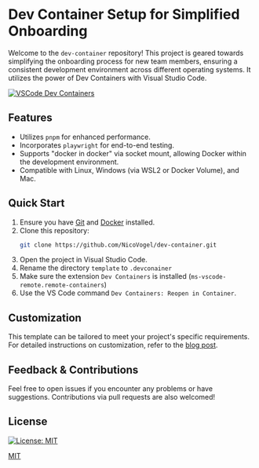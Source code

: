 # Dev Container Setup for Simplified Onboarding

Welcome to the `dev-container` repository!
This project is geared towards simplifying the onboarding process for new team members, ensuring a consistent development environment across different operating systems. 
It utilizes the power of Dev Containers with Visual Studio Code.

[![VSCode Dev Containers](https://img.shields.io/badge/VSCode-Dev%20Containers-blue)](https://code.visualstudio.com/docs/devcontainers/containers)

## Features

- Utilizes `pnpm` for enhanced performance.
- Incorporates `playwright` for end-to-end testing.
- Supports "docker in docker" via socket mount, allowing Docker within the development environment.
- Compatible with Linux, Windows (via WSL2 or Docker Volume), and Mac.

## Quick Start

1. Ensure you have [Git](https://git-scm.com/) and [Docker](https://www.docker.com/) installed.
2. Clone this repository:
   ```bash
   git clone https://github.com/NicoVogel/dev-container.git
   ```
3. Open the project in Visual Studio Code.
4. Rename the directory `template` to `.devconainer`
5. Make sure the extension `Dev Containers` is installed (`ms-vscode-remote.remote-containers`)
6. Use the VS Code command `Dev Containers: Reopen in Container`.

## Customization

This template can be tailored to meet your project's specific requirements. For detailed instructions on customization, refer to the [blog post](https://dev.to/nicovogel/onboarding-new-team-members-simplified-with-dev-containers-5gag).

## Feedback & Contributions

Feel free to open issues if you encounter any problems or have suggestions. Contributions via pull requests are also welcomed!

## License

[![License: MIT](https://img.shields.io/badge/License-MIT-yellow.svg)](https://opensource.org/licenses/MIT)

[MIT](./LICENSE)
